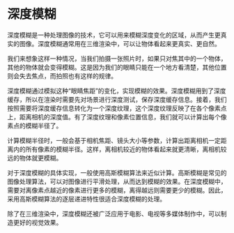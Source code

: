 # 深度模糊
深度模糊是一种处理图像的技术，它可以用来模糊深度变化的区域，从而产生更真实的图像。深度模糊通常用在三维渲染中，可以让物体看起来更真实、更自然。

我们来想象这样一种情况，当我们拍摄一张照片时，如果只对焦其中的一个物体，其他的物体就会变得模糊。这是因为我们的眼睛只能在一个地方看清楚，其他位置则会失去焦点，而拍照也有这样的规律。

深度模糊通过模拟这种“眼睛焦距”的变化，实现模糊的效果。深度模糊用到了深度缓存，所以在渲染时需要先对场景进行深度测试，保存深度缓存信息。接着，我们按照需要将深度缓存信息转化为一个深度纹理，这个深度纹理反映了在各个像素点上，距离相机的深度值。有了深度纹理和像素位置信息，我们就可以计算出每个像素点的模糊半径了。

计算模糊半径时，一般会基于相机焦距、镜头大小等参数，计算出距离相机一定距离内的所有像素的模糊半径。这样，离相机较近的物体看起来就更清晰，离相机较远的物体就更模糊。

对于深度模糊的具体实现，一般使用高斯模糊算法来近似计算。高斯模糊是常见的图像处理算法，可以对图像进行平滑处理，从而达到模糊的效果。在深度模糊中，需要对离像素点越近的像素进行更多的模糊，离得越远则需要更少的模糊。因此，采用高斯模糊算法的逐层递进特性很适合深度模糊的处理。

除了在三维渲染中，深度模糊还被广泛应用于电影、电视等多媒体制作中，可以制造更好的视觉效果。